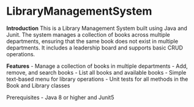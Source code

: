 # LibraryManagementSystem
**Introduction** This is a Library Management System built using Java and Junit.
The system manages a collection of books across multiple departments, ensuring that the same book does not exist in multiple departments. It includes a leadership board and supports basic CRUD operations.

**Features** - Manage a collection of books in multiple departments - Add, remove, and search books - List all books and available books -
Simple text-based menu for library operations - Unit tests for all methods in the Book and Library classes

Prerequisites - Java 8 or higher and Junit5
